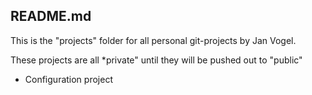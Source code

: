 
## README.md

This is the "projects" folder for all personal git-projects by Jan Vogel.

These projects are all *private" until they will be pushed out to "public"  

- Configuration project
